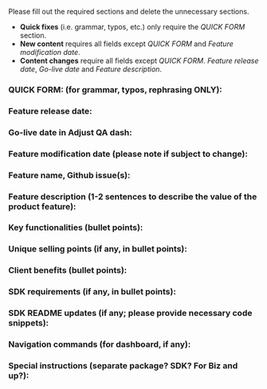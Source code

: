 Please fill out the required sections and delete the unnecessary sections.

- **Quick fixes** (i.e. grammar, typos, etc.) only require the *QUICK FORM* section. 
- **New content** requires all fields except *QUICK FORM* and *Feature modification date*. 
- **Content changes** require all fields except *QUICK FORM*. *Feature release date*, *Go-live date* and *Feature description*.

### QUICK FORM: (for grammar, typos, rephrasing ONLY):

### Feature release date:

### Go-live date in Adjust QA dash:

### Feature modification date (please note if subject to change):

### Feature name, Github issue(s):

### Feature description (1-2 sentences to describe the value of the product feature):

### Key functionalities (bullet points):

### Unique selling points (if any, in bullet points):

### Client benefits (bullet points):

### SDK requirements (if any, in bullet points):

### SDK README updates (if any; please provide necessary code snippets):

### Navigation commands (for dashboard, if any):

### Special instructions (separate package? SDK? For Biz and up?):
